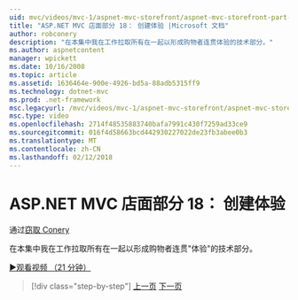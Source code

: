 ```yaml
---
uid: mvc/videos/mvc-1/aspnet-mvc-storefront/aspnet-mvc-storefront-part-18-creating-an-experience
title: "ASP.NET MVC 店面部分 18： 创建体验 |Microsoft 文档"
author: robconery
description: "在本集中我在工作拉取所有在一起以形成购物者连贯体验的技术部分。"
ms.author: aspnetcontent
manager: wpickett
ms.date: 10/16/2008
ms.topic: article
ms.assetid: 1636464e-900e-4926-bd5a-88adb5315ff9
ms.technology: dotnet-mvc
ms.prod: .net-framework
msc.legacyurl: /mvc/videos/mvc-1/aspnet-mvc-storefront/aspnet-mvc-storefront-part-18-creating-an-experience
msc.type: video
ms.openlocfilehash: 2714f48535883740bafa7991c430f7259ad33ce9
ms.sourcegitcommit: 016f4d58663bcd442930227022de23fb3abee0b3
ms.translationtype: MT
ms.contentlocale: zh-CN
ms.lasthandoff: 02/12/2018
---
```

<a name="aspnet-mvc-storefront-part-18-creating-an-experience"></a>ASP.NET MVC 店面部分 18： 创建体验
====================
通过[窃取 Conery](https://github.com/robconery)

在本集中我在工作拉取所有在一起以形成购物者连贯"体验"的技术部分。

[&#9654;观看视频 （21 分钟）](https://channel9.msdn.com/Blogs/ASP-NET-Site-Videos/aspnet-mvc-storefront-part-18-creating-an-experience)

>[!div class="step-by-step"]
[上一页](aspnet-mvc-storefront-part-17-checkout-with-jeff-atwood.md)
[下一页](aspnet-mvc-storefront-part-19-processing-orders-with-windows-workflow.md)
